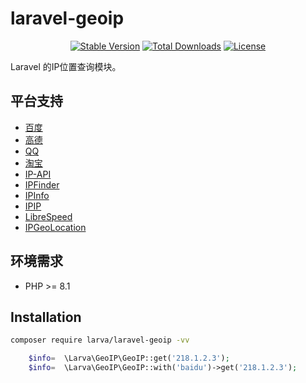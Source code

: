 # laravel-geoip

<p align="center">
    <a href="https://packagist.org/packages/larva/laravel-geoip"><img src="https://poser.pugx.org/larva/laravel-geoip/v/stable" alt="Stable Version"></a>
    <a href="https://packagist.org/packages/larva/laravel-geoip"><img src="https://poser.pugx.org/larva/laravel-geoip/downloads" alt="Total Downloads"></a>
    <a href="https://packagist.org/packages/larva/laravel-geoip"><img src="https://poser.pugx.org/larva/laravel-geoip/license" alt="License"></a>
</p>

Laravel 的IP位置查询模块。

## 平台支持

- [百度](http://lbsyun.baidu.com)
- [高德](https://lbs.amap.com)
- [QQ](https://lbs.qq.com)
- [淘宝](http://ip.taobao.com)
- [IP-API](https://ip-api.com)
- [IPFinder](https://ipfinder.io)
- [IPInfo](https://ipinfo.io/)
- [IPIP](https://www.ipip.net)
- [LibreSpeed](https://www.librespeed.cn)
- [IPGeoLocation](https://ipgeolocation.io)

## 环境需求

- PHP >= 8.1

## Installation

```bash
composer require larva/laravel-geoip -vv
```

```php
    $info=  \Larva\GeoIP\GeoIP::get('218.1.2.3');
    $info=  \Larva\GeoIP\GeoIP::with('baidu')->get('218.1.2.3');
```
